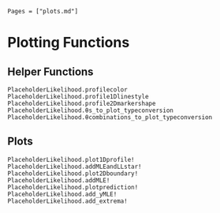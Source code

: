 ```@index
Pages = ["plots.md"]
```

# Plotting Functions

## Helper Functions
```@docs
PlaceholderLikelihood.profilecolor
PlaceholderLikelihood.profile1Dlinestyle
PlaceholderLikelihood.profile2Dmarkershape
PlaceholderLikelihood.θs_to_plot_typeconversion
PlaceholderLikelihood.θcombinations_to_plot_typeconversion
```

## Plots

```@docs
PlaceholderLikelihood.plot1Dprofile!
PlaceholderLikelihood.addMLEandLLstar!
PlaceholderLikelihood.plot2Dboundary!
PlaceholderLikelihood.addMLE!
PlaceholderLikelihood.plotprediction!
PlaceholderLikelihood.add_yMLE!
PlaceholderLikelihood.add_extrema!
```